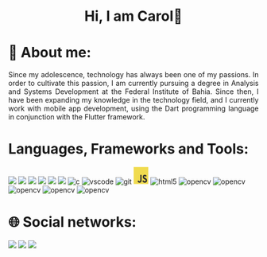  
<h1 align="center">Hi, I am Carol👋</h1>
<p>

# 💫 About me: 
<p align="justify">Since my adolescence, technology has always been one of my passions. In order to cultivate this passion, I am currently pursuing a degree in Analysis and Systems Development at the Federal Institute of Bahia. Since then, I have been expanding my knowledge in the technology field, and I currently work with mobile app development, using the Dart programming language in conjunction with the Flutter framework.</p>


# Languages, Frameworks and Tools:
<p>
<img height="32" src="https://cdn.jsdelivr.net/gh/devicons/devicon/icons/dart/dart-plain-wordmark.svg" />
<img height="32" src="https://cdn.jsdelivr.net/gh/devicons/devicon/icons/flutter/flutter-original.svg" />
<img height="32" src="https://cdn.jsdelivr.net/gh/devicons/devicon/icons/c/c-original.svg" />
<img height="32" src="https://cdn.jsdelivr.net/gh/devicons/devicon/icons/csharp/csharp-original.svg" />
<img height="32" src="https://cdn.jsdelivr.net/gh/devicons/devicon/icons/dart/dart-original.svg" />
<img height="32" src="https://cdn.jsdelivr.net/gh/devicons/devicon/icons/dotnetcore/dotnetcore-original.svg"/>
<img height="32" src="https://cdn.jsdelivr.net/gh/devicons/devicon/icons/firebase/firebase-plain-wordmark.svg" alt="c"/>
<img src="https://cdn.jsdelivr.net/gh/devicons/devicon/icons/vscode/vscode-original.svg" alt="vscode" width="35" height="35"/>
<img src="https://cdn.jsdelivr.net/gh/devicons/devicon/icons/git/git-original.svg" alt="git" width="35" height="35"/>
<img src="https://raw.githubusercontent.com/devicons/devicon/master/icons/javascript/javascript-original.svg" alt="javascript" width="30" height="35"/>
<img src="https://cdn.jsdelivr.net/gh/devicons/devicon/icons/html5/html5-original.svg" alt="html5" width="40" height="40"/>
<img src="https://cdn.jsdelivr.net/gh/devicons/devicon/icons/css3/css3-original.svg" alt="opencv" width="40" height="40"/>
<img src="https://cdn.jsdelivr.net/gh/devicons/devicon/icons/androidstudio/androidstudio-original.svg" alt="opencv" width="40" height="40"/>
<img src="https://cdn.jsdelivr.net/gh/devicons/devicon/icons/bootstrap/bootstrap-original.svg" alt="opencv" width="40" height="40"/>
<img src="https://cdn.jsdelivr.net/gh/devicons/devicon/icons/github/github-original.svg" alt="opencv" width="40" height="40"/>
<img src="https://cdn.jsdelivr.net/gh/devicons/devicon/icons/figma/figma-original.svg" alt="opencv" width="40" height="40"/>
</p>

# 🌐 Social networks: 
<div>
  <a href="https://instagram.com/carolinelimav_" target="_blank"><img src="https://img.shields.io/badge/-Instagram-%23E4405F?style=for-the-badge&logo=instagram&logoColor=white" target="_blank"></a>
  <a href = "mailto:carol.limavitoria@gmail.com"><img src="https://img.shields.io/badge/-Gmail-%23333?style=for-the-badge&logo=gmail&logoColor=white" target="_blank"></a>
  <a href="https://www.linkedin.com/in/caroline-lima-596a5b216" target="_blank"><img src="https://img.shields.io/badge/-LinkedIn-%230077B5?style=for-the-badge&logo=linkedin&logoColor=white" target="_blank"></a> 

  
